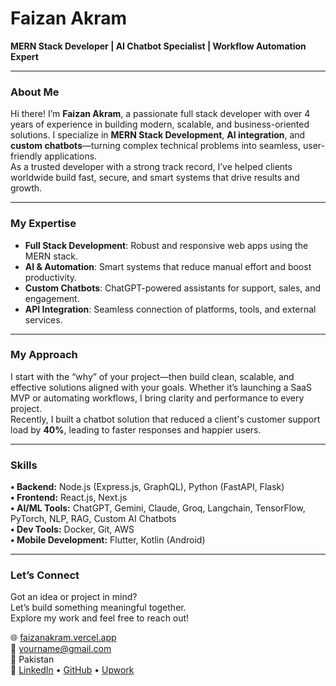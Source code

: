 # Faizan Akram  
**MERN Stack Developer | AI Chatbot Specialist | Workflow Automation Expert**

---

###  About Me  
Hi there! I’m **Faizan Akram**, a passionate full stack developer with over 4 years of experience in building modern, scalable, and business-oriented solutions. I specialize in **MERN Stack Development**, **AI integration**, and **custom chatbots**—turning complex technical problems into seamless, user-friendly applications.  
As a trusted developer with a strong track record, I’ve helped clients worldwide build fast, secure, and smart systems that drive results and growth.

---

###  My Expertise  
- **Full Stack Development**: Robust and responsive web apps using the MERN stack.  
- **AI & Automation**: Smart systems that reduce manual effort and boost productivity.  
- **Custom Chatbots**: ChatGPT-powered assistants for support, sales, and engagement.  
- **API Integration**: Seamless connection of platforms, tools, and external services.  

---

###  My Approach  
I start with the “why” of your project—then build clean, scalable, and effective solutions aligned with your goals. Whether it’s launching a SaaS MVP or automating workflows, I bring clarity and performance to every project.  
Recently, I built a chatbot solution that reduced a client's customer support load by **40%**, leading to faster responses and happier users.

---

###  Skills  

**• Backend:** Node.js (Express.js, GraphQL), Python (FastAPI, Flask)  
**• Frontend:** React.js, Next.js  
**• AI/ML Tools:** ChatGPT, Gemini, Claude, Groq, Langchain, TensorFlow, PyTorch, NLP, RAG, Custom AI Chatbots  
**• Dev Tools:** Docker, Git, AWS  
**• Mobile Development:** Flutter, Kotlin (Android)

---

###  Let’s Connect  
Got an idea or project in mind?  
Let’s build something meaningful together.  
Explore my work and feel free to reach out!

🌐 [faizanakram.vercel.app](https://yourportfolio.link)  
📧 yourname@gmail.com  
📍 Pakistan  
🔗 [LinkedIn](https://linkedin.com/in/faizanakram) • [GitHub](https://github.com/faizanakram2) • [Upwork](https://upwork.com/freelancers/~yourprofile)
